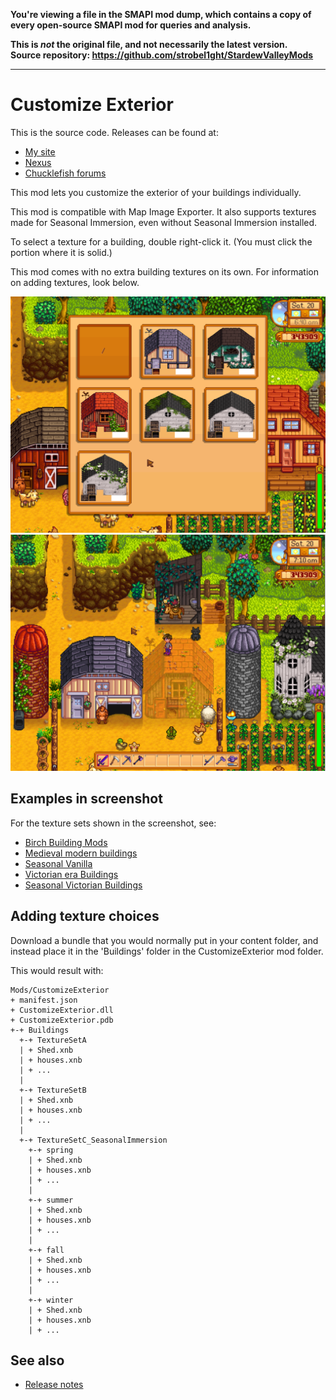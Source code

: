 **You're viewing a file in the SMAPI mod dump, which contains a copy of every open-source SMAPI mod
for queries and analysis.**

**This is _not_ the original file, and not necessarily the latest version.**  
**Source repository: https://github.com/strobel1ght/StardewValleyMods**

----

# Customize Exterior
This is the source code. Releases can be found at:
* [My site](http://spacechase0.com/mods/stardew-valley/customize-exterior/)
* [Nexus](http://www.nexusmods.com/stardewvalley/mods/1099/)
* [Chucklefish forums](http://community.playstarbound.com/threads/customize-exterior.132253/)

This mod lets you customize the exterior of your buildings individually.

This mod is compatible with Map Image Exporter. It also supports textures made for Seasonal
Immersion, even without Seasonal Immersion installed.

To select a texture for a building, double right-click it. (You must click the portion where it is
solid.)

This mod comes with no extra building textures on its own. For information on adding textures, look
below.

![](screenshot-menu.png)  
![](screenshot-buildings.png)


## Examples in screenshot
For the texture sets shown in the screenshot, see:
* [Birch Building Mods](http://www.nexusmods.com/stardewvalley/mods/583)
* [Medieval modern buildings](http://www.nexusmods.com/stardewvalley/mods/419)
* [Seasonal Vanilla](http://www.nexusmods.com/stardewvalley/mods/928)
* [Victorian era Buildings](http://www.nexusmods.com/stardewvalley/mods/682)
* [Seasonal Victorian Buildings](http://www.nexusmods.com/stardewvalley/mods/891)

## Adding texture choices
Download a bundle that you would normally put in your content folder, and instead place it in the
'Buildings' folder in the CustomizeExterior mod folder.

This would result with:
```
Mods/CustomizeExterior
+ manifest.json
+ CustomizeExterior.dll
+ CustomizeExterior.pdb
+-+ Buildings
  +-+ TextureSetA
  | + Shed.xnb
  | + houses.xnb
  | + ...
  |
  +-+ TextureSetB
  | + Shed.xnb
  | + houses.xnb
  | + ...
  |
  +-+ TextureSetC_SeasonalImmersion
    +-+ spring
    | + Shed.xnb
    | + houses.xnb
    | + ...
    |
    +-+ summer
    | + Shed.xnb
    | + houses.xnb
    | + ...
    |
    +-+ fall
    | + Shed.xnb
    | + houses.xnb
    | + ...
    |
    +-+ winter
    | + Shed.xnb
    | + houses.xnb
    | + ...
```

## See also
* [Release notes](release-notes.md)
